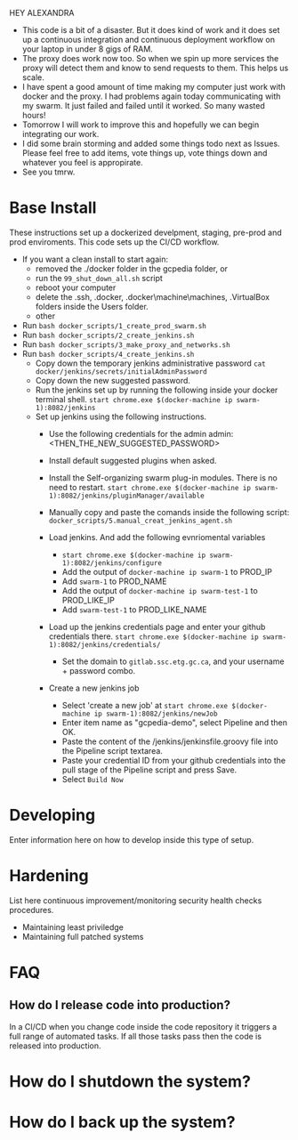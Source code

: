 HEY ALEXANDRA
* This code is a bit of a disaster. But it does kind of work and it does set up a continuous integration and continuous deployment workflow on your laptop in under 8 gigs of RAM. 
* The proxy does work now too. So when we spin up more services the proxy will detect them and know to send requests to them. This helps us scale.
* I have spent a good amount of time making my computer just work with docker and the proxy. I had problems again today communicating with my swarm. It just failed and failed until it worked. So many wasted hours!
* Tomorrow I will work to improve this and hopefully we can begin integrating our work. 
* I did some brain storming and added some things todo next as Issues. Please feel free to add items, vote things up, vote things down and whatever you feel is appropirate. 
* See you tmrw.

# Base Install
These instructions set up a dockerized develpment, staging, pre-prod and prod enviroments. This code sets up the CI/CD workflow.

* If you want a clean install to start again:
    * removed the ./docker folder in the gcpedia folder, or 
    * run the `99_shut_down_all.sh` script 
    * reboot your computer
    * delete the .ssh, .docker, .docker\machine\machines, .VirtualBox folders inside the Users folder. 
    * other
* Run `bash docker_scripts/1_create_prod_swarm.sh` 
* Run `bash docker_scripts/2_create_jenkins.sh` 
* Run `bash docker_scripts/3_make_proxy_and_networks.sh`
* Run `bash docker_scripts/4_create_jenkins.sh`
    * Copy down the temporary jenkins administrative password `cat docker/jenkins/secrets/initialAdminPassword` 
    * Copy down the new suggested password.
    * Run the jenkins set up by running the following inside your docker terminal shell. `start chrome.exe $(docker-machine ip swarm-1):8082/jenkins`
    * Set up jenkins using the following instructions.
        * Use the following credentials for the admin  admin:<THEN_THE_NEW_SUGGESTED_PASSWORD>
        * Install default suggested plugins when asked.
        * Install the Self-organizing swarm plug-in modules. There is no need to restart. `start chrome.exe $(docker-machine ip swarm-1):8082/jenkins/pluginManager/available`

        * Manually copy and paste the comands inside the following script: `docker_scripts/5.manual_creat_jenkins_agent.sh`
        * Load jenkins. And add the following evnriomental variables 
            * `start chrome.exe $(docker-machine ip swarm-1):8082/jenkins/configure`
            * Add the output of `docker-machine ip swarm-1` to PROD_IP
            * Add `swarm-1` to PROD_NAME
            * Add the output of `docker-machine ip swarm-test-1` to PROD_LIKE_IP
            * Add `swarm-test-1` to PROD_LIKE_NAME
        * Load up the jenkins credentials page and enter your github credentials there. `start chrome.exe $(docker-machine ip swarm-1):8082/jenkins/credentials/`
            * Set the domain to `gitlab.ssc.etg.gc.ca`, and your username + password combo.
        * Create a new jenkins job
            * Select 'create a new job' at `start chrome.exe $(docker-machine ip swarm-1):8082/jenkins/newJob`
            * Enter item name as "gcpedia-demo", select Pipeline and then OK.
            * Paste the content of the /jenkins/jenkinsfile.groovy file into the Pipeline script textarea. 
            * Paste your credential ID from your github credentials into the pull stage of the Pipeline script and press Save.
            * Select `Build Now`            

# Developing
Enter information here on how to develop inside this type of setup. 

# Hardening
List here continuous improvement/monitoring security health checks procedures.
* Maintaining least priviledge
* Maintaining full patched systems

# FAQ
## How do I release code into production?
In a CI/CD when you change code inside the code repository it triggers a full range of automated tasks. If all those tasks pass then the code is released into production.

# How do I shutdown the system?

# How do I back up the system?
